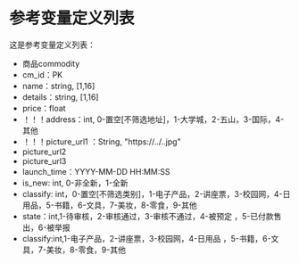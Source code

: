 # 参考变量定义列表

这是参考变量定义列表：

- 商品commodity
- cm_id：PK
- name：string, [1,16]
- details：string, [1,16]
- price：float
- ！！！address：int, 0-置空[不筛选地址]，1-大学城，2-五山，3-国际，4-其他
- ！！！picture_url1 ：String, "https://../..jpg"
- picture_url2
- picture_url3
- launch_time：YYYY-MM-DD HH:MM:SS
- is_new: int, 0-非全新，1-全新
- classify: int，0-置空[不筛选类别]，1-电子产品，2-讲座票，3-校园网，4-日用品，5-书籍，6-文具，7-美妆，8-零食，9-其他
- state：int,1-待审核，2-审核通过，3-审核不通过，4-被预定 ，5-已付款售出，6-被举报
- classify:int,1-电子产品，2-讲座票，3-校园网，4-日用品 ，5-书籍，6-文具，7-美妆，8-零食，9-其他
